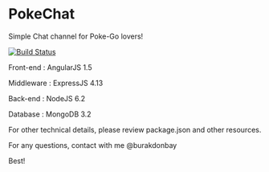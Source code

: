 ﻿# PokeChat

Simple Chat channel for Poke-Go lovers!

[![Build Status](https://travis-ci.org/sourvil/PokeChat.svg?branch=master)](https://travis-ci.org/sourvil/PokeChat)

Front-end   : AngularJS 1.5

Middleware  : ExpressJS 4.13

Back-end    : NodeJS 6.2

Database    : MongoDB 3.2


For other technical details, please review package.json and other resources.

For any questions, contact with me @burakdonbay


Best!
